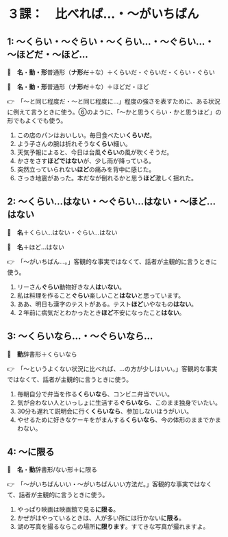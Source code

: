 # ３課：　比べれば…・～がいちばん

## 1: ～くらい・～ぐらい・～くらい…・～ぐらい…・～ほどだ・～ほど…

🔗　**名**・**動・形**普通形（**ナ形**~~だ~~＋な）＋くらいだ・ぐらいだ・くらい・ぐらい

🔗　**名**・**動・形**普通形（**ナ形**~~だ~~＋な）＋ほどだ・ほど

👉　「～と同じ程度だ・～と同じ程度に…」程度の強さを表すために、ある状況に例えて言うときに使う。➅のように、「～かと思うくらい・かと思うほど」の形でもよくでも使う。

1. この店のパンはおいしい。毎日食べたい**くらいだ**。
2. よう子さんの腕は折れそうな**くらい**細い。
3. 天気予報によると、今日は台風**ぐらい**の風が吹くそうだ。
4. かさをさす**ほどではない**が、少し雨が降っている。
5. 突然立っていられない**ほど**の痛みを背中に感じた。
6. さっき地震があった。本だなが倒れるかと思う**ほど**激しく揺れた。

## 2: ～くらい…はない・～ぐらい…はない・～ほど…はない

🔗　**名**＋くらい…はない・ぐらい…はない

🔗　**名**＋ほど…はない

👉　「～がいちばん…。」客観的な事実ではなくて、話者が主観的に言うときに使う。

1. リーさん**ぐらい**動物好きな人**は**い**ない**。
2. 私は料理を作ること**ぐらい**楽しいこと**はない**と思っています。
3. ああ、明日も漢字のテストがある。テスト**ほど**いやなもの**はない**。
4. ２年前に病気だとわかったとき**ほど**不安になったこと**はない**。

## 3: ～くらいなら…・～ぐらいなら…

🔗　**動**辞書形＋くらいなら

👉　「～というよくない状況に比べれば、…の方が少しはいい。」客観的な事実ではなくて、話者が主観的に言うときに使う。

1. 毎朝自分で弁当を作る**くらいなら**、コンビニ弁当でいい。
2. 気が合わない人といっしょに生活する**ぐらいなら**、このまま独身でいたい。
3. 30分も遅れて説明会に行く**くらいなら**、参加しないほうがいい。
4. やせるために好きなケーキをがまんする**くらいなら**、今の体形のままでかまわない。

## 4: ～に限る

🔗　**名**・**動**辞書形/ない形＋に限る

👉　「～がいちばんいい・～がいちばんいい方法だ。」客観的な事実ではなくて、話者が主観的に言うときに使う。

1. やっぱり映画は映画館で見る**に限る**。
2. かぜがはやっているときは、人が多い所には行かない**に限る**。
3. 湖の写真を撮るならこの場所**に限ります**。すてきな写真が撮れますよ。
